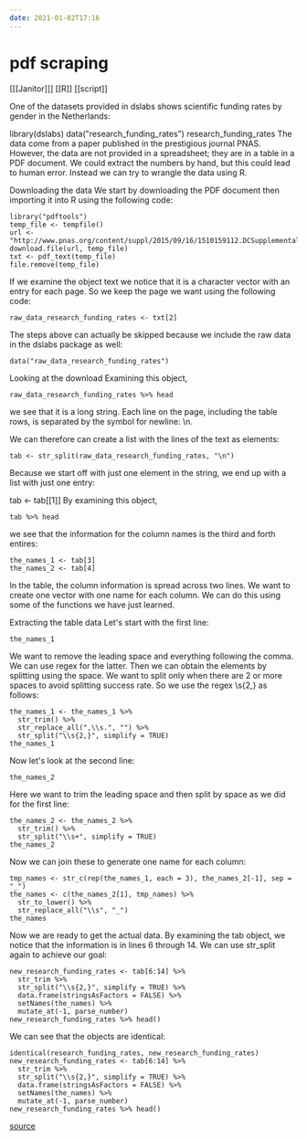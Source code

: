 ```yaml
---
date: 2021-01-02T17:16
---
```


# pdf scraping

[[[Janitor]]]
[[R]]
[[script]]

One of the datasets provided in dslabs shows scientific funding rates by gender in the Netherlands:

library(dslabs)
data("research_funding_rates")
research_funding_rates 
The data come from a paper published in the prestigious journal PNAS. However, the data are not provided in a spreadsheet; they are in a table in a PDF document. We could extract the numbers by hand, but this could lead to human error. Instead we can try to wrangle the data using R.

Downloading the data
We start by downloading the PDF document then importing it into R using the following code:

    library("pdftools")
    temp_file <- tempfile()
    url <- "http://www.pnas.org/content/suppl/2015/09/16/1510159112.DCSupplemental/pnas.201510159SI.pdf"
    download.file(url, temp_file)
    txt <- pdf_text(temp_file)
    file.remove(temp_file)

If we examine the object text we notice that it is a character vector with an entry for each page. So we keep the page we want using the following code:

    raw_data_research_funding_rates <- txt[2]
    
The steps above can actually be skipped because we include the raw data in the dslabs package as well:

    data("raw_data_research_funding_rates")
Looking at the download
Examining this object,

    raw_data_research_funding_rates %>% head
we see that it is a long string. Each line on the page, including the table rows, is separated by the symbol for newline: \n.

We can therefore can create a list with the lines of the text as elements:

    tab <- str_split(raw_data_research_funding_rates, "\n")
Because we start off with just one element in the string, we end up with a list with just one entry:

tab <- tab[[1]]
By examining this object,

    tab %>% head
we see that the information for the column names is the third and forth entires:

    the_names_1 <- tab[3]
    the_names_2 <- tab[4]
In the table, the column information is spread across two lines. We want to create one vector with one name for each column. We can do this using some of the functions we have just learned.

Extracting the table data
Let's start with the first line:

    the_names_1
We want to remove the leading space and everything following the comma. We can use regex for the latter. Then we can obtain the elements by splitting using the space. We want to split only when there are 2 or more spaces to avoid splitting success rate. So we use the regex \\s{2,} as follows:

    the_names_1 <- the_names_1 %>%
      str_trim() %>%
      str_replace_all(",\\s.", "") %>%
      str_split("\\s{2,}", simplify = TRUE)
    the_names_1
Now let's look at the second line:

    the_names_2
Here we want to trim the leading space and then split by space as we did for the first line:

    the_names_2 <- the_names_2 %>%
      str_trim() %>%
      str_split("\\s+", simplify = TRUE)
    the_names_2
Now we can join these to generate one name for each column:

    tmp_names <- str_c(rep(the_names_1, each = 3), the_names_2[-1], sep = "_")
    the_names <- c(the_names_2[1], tmp_names) %>%
      str_to_lower() %>%
      str_replace_all("\\s", "_")
    the_names
Now we are ready to get the actual data. By examining the tab object, we notice that the information is in lines 6 through 14. We can use str_split again to achieve our goal:

    new_research_funding_rates <- tab[6:14] %>%
      str_trim %>%
      str_split("\\s{2,}", simplify = TRUE) %>%
      data.frame(stringsAsFactors = FALSE) %>%
      setNames(the_names) %>%
      mutate_at(-1, parse_number)
    new_research_funding_rates %>% head()
We can see that the objects are identical:

    identical(research_funding_rates, new_research_funding_rates)
    new_research_funding_rates <- tab[6:14] %>%
      str_trim %>%
      str_split("\\s{2,}", simplify = TRUE) %>%
      data.frame(stringsAsFactors = FALSE) %>%
      setNames(the_names) %>%
      mutate_at(-1, parse_number)
    new_research_funding_rates %>% head()

[source](https://courses.edx.org/courses/course-v1:HarvardX+PH125.6x+1T2018/courseware/c59e9550f970406e81b8a908ce42dcc0/ce005733735d4d3ebfd8eeab3845b19f/?child=first)
